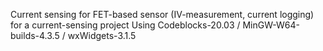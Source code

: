 Current sensing for FET-based sensor (IV-measurement, current logging) for a current-sensing project Using Codeblocks-20.03 / MinGW-W64-builds-4.3.5 / wxWidgets-3.1.5

